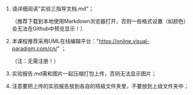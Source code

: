 1. 请详细阅读"实验三指导文档.md"；
   
   （推荐下载到本地使用Markdown浏览器打开，否则一些格式设置（如颜色）会无法在Github中预览显示！）
   
2. 本课程推荐采用UML在线编辑平台："https://online.visual-paradigm.com/cn/" ；
   
   （注：无需注册！）

3. 实验报告.md需和图片一起压缩打包上传，否则无法显示图片；
   
4. 注意要把上传的实验报告放到各自的班级文件夹里，不要放到上级文件夹中；
